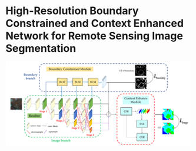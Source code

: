# High-Resolution Boundary Constrained and Context Enhanced Network for Remote Sensing Image Segmentation
![Model Structure](https://github.com/xyz043066/HBCNet/blob/main/HBCNet.png)
